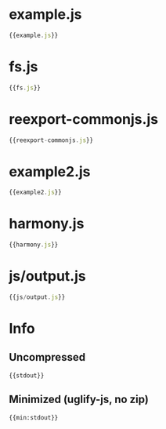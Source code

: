 
# example.js

``` javascript
{{example.js}}
```

# fs.js

``` javascript
{{fs.js}}
```

# reexport-commonjs.js

``` javascript
{{reexport-commonjs.js}}
```

# example2.js

``` javascript
{{example2.js}}
```

# harmony.js

``` javascript
{{harmony.js}}
```

# js/output.js

``` javascript
{{js/output.js}}
```

# Info

## Uncompressed

```
{{stdout}}
```

## Minimized (uglify-js, no zip)

```
{{min:stdout}}
```